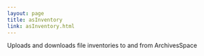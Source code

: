 ```yaml
---
layout: page
title: asInventory
link: asInventory.html
---
```

Uploads and downloads file inventories to and from ArchivesSpace 